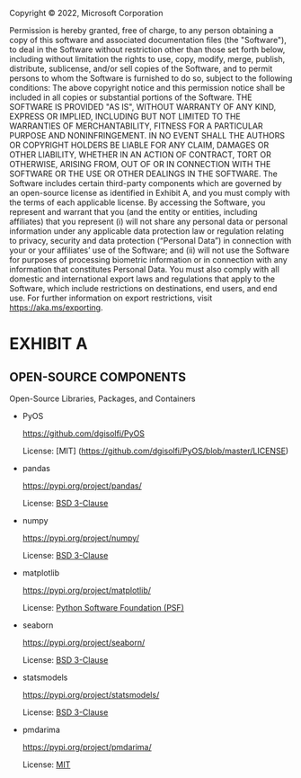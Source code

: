 Copyright © 2022, Microsoft Corporation

Permission is hereby granted, free of charge, to any person obtaining a copy of this software and associated documentation files (the "Software"), to deal in the Software without restriction other than those set forth below, including without limitation the rights to use, copy, modify, merge, publish, distribute, sublicense, and/or sell copies of the Software, and to permit persons to whom the Software is furnished to do so, subject to the following conditions:
The above copyright notice and this permission notice shall be included in all copies or substantial portions of the Software.
THE SOFTWARE IS PROVIDED "AS IS", WITHOUT WARRANTY OF ANY KIND, EXPRESS OR IMPLIED, INCLUDING BUT NOT LIMITED TO THE WARRANTIES OF MERCHANTABILITY, FITNESS FOR A PARTICULAR PURPOSE AND NONINFRINGEMENT. IN NO EVENT SHALL THE AUTHORS OR COPYRIGHT HOLDERS BE LIABLE FOR ANY CLAIM, DAMAGES OR OTHER LIABILITY, WHETHER IN AN ACTION OF CONTRACT, TORT OR OTHERWISE, ARISING FROM, OUT OF OR IN CONNECTION WITH THE SOFTWARE OR THE USE OR OTHER DEALINGS IN THE SOFTWARE. 
The Software includes certain third-party components which are governed by an open-source license as identified in Exhibit A, and you must comply with the terms of each applicable license. 
By accessing the Software, you represent and warrant that you (and the entity or entities, including affiliates) that you represent (i) will not share any personal data or personal information under any applicable data protection law or regulation relating to privacy, security and data protection (“Personal Data”) in connection with your or your affiliates’ use of the Software; and (ii) will not use the Software for purposes of processing biometric information or in connection with any information that constitutes Personal Data.
You must also comply with all domestic and international export laws and regulations that apply to the Software, which include restrictions on destinations, end users, and end use. For further information on export restrictions, visit https://aka.ms/exporting.

# EXHIBIT A

## OPEN-SOURCE COMPONENTS

Open-Source Libraries, Packages, and Containers

- PyOS 

  https://github.com/dgisolfi/PyOS

  License: [MIT] (https://github.com/dgisolfi/PyOS/blob/master/LICENSE)

- pandas
  
  https://pypi.org/project/pandas/ 
  
  License: [BSD 3-Clause](https://github.com/pandas-dev/pandas/blob/main/LICENSE)
  
- numpy
  
  https://pypi.org/project/numpy/ 
  
  License: [BSD 3-Clause](https://github.com/numpy/numpy/blob/main/LICENSE.txt)
  
- matplotlib
  
  https://pypi.org/project/matplotlib/
  
  License: [Python Software Foundation (PSF)](https://github.com/matplotlib/matplotlib/blob/main/LICENSE/LICENSE)
  
- seaborn 
  
  https://pypi.org/project/seaborn/ 
  
  License: [BSD 3-Clause](https://github.com/mwaskom/seaborn/blob/master/LICENSE.md)
  
- statsmodels

  https://pypi.org/project/statsmodels/ 
  
  License: [BSD 3-Clause](https://github.com/statsmodels/statsmodels/blob/main/LICENSE.txt)
  
- pmdarima

  https://pypi.org/project/pmdarima/  
  
  License: [MIT](https://github.com/alkaline-ml/pmdarima/blob/master/LICENSE)



